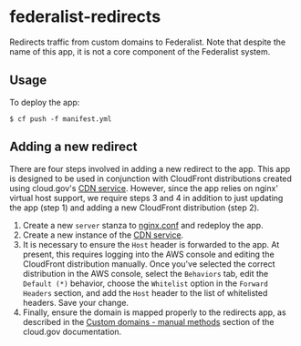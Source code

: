 # federalist-redirects

Redirects traffic from custom domains to Federalist. Note that despite the name of this app, it is not a core component of the Federalist system.

## Usage

To deploy the app:

    $ cf push -f manifest.yml

## Adding a new redirect

There are four steps involved in adding a new redirect to the app. This app is designed to be used in conjunction with CloudFront distributions created using cloud.gov's [CDN service](https://cloud.gov/docs/services/cdn-route/). However, since the app relies on nginx' virtual host support, we require steps 3 and 4 in addition to just updating the app (step 1) and adding a new CloudFront distribution (step 2).

1. Create a new `server` stanza to [nginx.conf](https://github.com/18F/federalist-redirects/blob/master/nginx.conf) and redeploy the app.
2. Create a new instance of the [CDN service](https://cloud.gov/docs/services/cdn-route/).
3. It is necessary to ensure the `Host` header is forwarded to the app. At present, this requires logging into the AWS console and editing the CloudFront distribution manually. Once you've selected the correct distribution in the AWS console, select the `Behaviors` tab, edit the `Default (*)` behavior, choose the `Whitelist` option in the `Forward Headers` section, and add the `Host` header to the list of whitelisted headers. Save your change.
4. Finally, ensure the domain is mapped properly to the redirects app, as described in the [Custom domains - manual methods](https://cloud.gov/docs/apps/custom-domains/#manual-method) section of the cloud.gov documentation.
